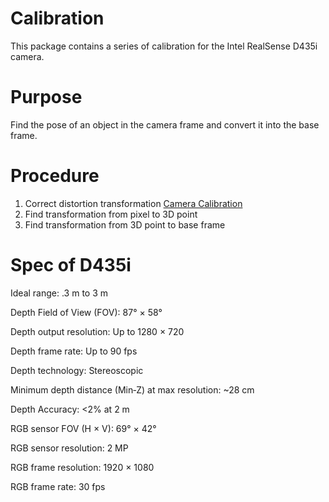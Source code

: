# Calibration
This package contains a series of calibration for the Intel RealSense D435i camera.

# Purpose
Find the pose of an object in the camera frame and convert it into the base frame.

# Procedure
1. Correct distortion transformation [Camera Calibration](https://docs.opencv.org/4.x/dc/dbb/tutorial_py_calibration.html)
2. Find transformation from pixel to 3D point
3. Find transformation from 3D point to base frame

# Spec of D435i
Ideal range:
.3 m to 3 m

Depth Field of View (FOV):
87° × 58° 

Depth output resolution:
Up to 1280 × 720 

Depth frame rate:
Up to 90 fps

Depth technology:
Stereoscopic 

Minimum depth distance
(Min‑Z) at max resolution:
~28 cm 

Depth Accuracy:
<2% at 2 m

RGB sensor FOV (H × V):
69° × 42° 

RGB sensor resolution:
2 MP

RGB frame resolution:
1920 × 1080 

RGB frame rate:
30 fps